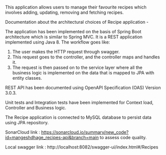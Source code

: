 This application allows users to manage their favourite recipes which involves adding, updating, removing and fetching recipes.

Documentation about the architectural choices of Recipe application - 

The application has been implemented on the basis of Spring Boot architecture which is similar to Spring MVC. 
It is a REST application implemented using Java 8.
The workflow goes like:
1) The user makes the HTTP request through swagger.
2) This request goes to the controller, and the controller maps and handles it.
3) The request is then passed on to the service layer where all the business logic is implemented on the data that is mapped to JPA with entity classes.

REST API has been documented using OpenAPI Specification (OAS) Version 3.0.3.

Unit tests and Integration tests have been implemented for Context load, Controller and Business logic.

The Recipe application is connected to MySQL database to persist data using JPA repository.



SonarCloud link : https://sonarcloud.io/summary/new_code?id=mangeshdhage_recipes-api&branch=main to assess code quality.

Local swagger link : http://localhost:8082/swagger-ui/index.html#/Recipes